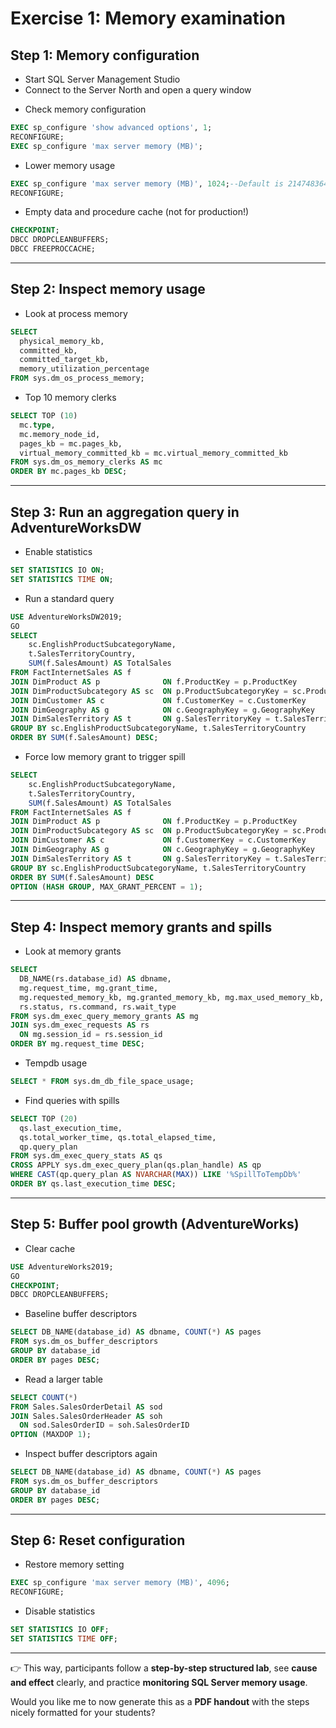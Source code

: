 # Exercise 1: Memory examination

## Step 1: Memory configuration

- Start SQL Server Management Studio
- Connect to the Server North and open a query window
  
* Check memory configuration

```sql
EXEC sp_configure 'show advanced options', 1;
RECONFIGURE;
EXEC sp_configure 'max server memory (MB)';
```

* Lower memory usage

```sql
EXEC sp_configure 'max server memory (MB)', 1024;--Default is 2147483647
RECONFIGURE;
```

* Empty data and procedure cache (not for production!)

```sql
CHECKPOINT;
DBCC DROPCLEANBUFFERS;
DBCC FREEPROCCACHE;
```

---

## Step 2: Inspect memory usage

* Look at process memory

```sql
SELECT 
  physical_memory_kb, 
  committed_kb, 
  committed_target_kb, 
  memory_utilization_percentage
FROM sys.dm_os_process_memory;
```

* Top 10 memory clerks

```sql
SELECT TOP (10)
  mc.type, 
  mc.memory_node_id, 
  pages_kb = mc.pages_kb, 
  virtual_memory_committed_kb = mc.virtual_memory_committed_kb
FROM sys.dm_os_memory_clerks AS mc
ORDER BY mc.pages_kb DESC;
```

---

## Step 3: Run an aggregation query in AdventureWorksDW

* Enable statistics

```sql
SET STATISTICS IO ON;
SET STATISTICS TIME ON;
```

* Run a standard query

```sql
USE AdventureWorksDW2019;
GO
SELECT 
    sc.EnglishProductSubcategoryName,
    t.SalesTerritoryCountry,
    SUM(f.SalesAmount) AS TotalSales
FROM FactInternetSales AS f
JOIN DimProduct AS p              ON f.ProductKey = p.ProductKey
JOIN DimProductSubcategory AS sc  ON p.ProductSubcategoryKey = sc.ProductSubcategoryKey
JOIN DimCustomer AS c             ON f.CustomerKey = c.CustomerKey
JOIN DimGeography AS g            ON c.GeographyKey = g.GeographyKey
JOIN DimSalesTerritory AS t       ON g.SalesTerritoryKey = t.SalesTerritoryKey
GROUP BY sc.EnglishProductSubcategoryName, t.SalesTerritoryCountry
ORDER BY SUM(f.SalesAmount) DESC;
```

* Force low memory grant to trigger spill

```sql
SELECT 
    sc.EnglishProductSubcategoryName,
    t.SalesTerritoryCountry,
    SUM(f.SalesAmount) AS TotalSales
FROM FactInternetSales AS f
JOIN DimProduct AS p              ON f.ProductKey = p.ProductKey
JOIN DimProductSubcategory AS sc  ON p.ProductSubcategoryKey = sc.ProductSubcategoryKey
JOIN DimCustomer AS c             ON f.CustomerKey = c.CustomerKey
JOIN DimGeography AS g            ON c.GeographyKey = g.GeographyKey
JOIN DimSalesTerritory AS t       ON g.SalesTerritoryKey = t.SalesTerritoryKey
GROUP BY sc.EnglishProductSubcategoryName, t.SalesTerritoryCountry
ORDER BY SUM(f.SalesAmount) DESC
OPTION (HASH GROUP, MAX_GRANT_PERCENT = 1);
```

---

## Step 4: Inspect memory grants and spills

* Look at memory grants

```sql
SELECT 
  DB_NAME(rs.database_id) AS dbname,
  mg.request_time, mg.grant_time,
  mg.requested_memory_kb, mg.granted_memory_kb, mg.max_used_memory_kb,
  rs.status, rs.command, rs.wait_type
FROM sys.dm_exec_query_memory_grants AS mg
JOIN sys.dm_exec_requests AS rs
  ON mg.session_id = rs.session_id
ORDER BY mg.request_time DESC;
```

* Tempdb usage

```sql
SELECT * FROM sys.dm_db_file_space_usage;
```

* Find queries with spills

```sql
SELECT TOP (20)
  qs.last_execution_time,
  qs.total_worker_time, qs.total_elapsed_time,
  qp.query_plan
FROM sys.dm_exec_query_stats AS qs
CROSS APPLY sys.dm_exec_query_plan(qs.plan_handle) AS qp
WHERE CAST(qp.query_plan AS NVARCHAR(MAX)) LIKE '%SpillToTempDb%'
ORDER BY qs.last_execution_time DESC;
```

---

## Step 5: Buffer pool growth (AdventureWorks)

* Clear cache

```sql
USE AdventureWorks2019;
GO
CHECKPOINT; 
DBCC DROPCLEANBUFFERS;
```

* Baseline buffer descriptors

```sql
SELECT DB_NAME(database_id) AS dbname, COUNT(*) AS pages
FROM sys.dm_os_buffer_descriptors
GROUP BY database_id
ORDER BY pages DESC;
```

* Read a larger table

```sql
SELECT COUNT(*) 
FROM Sales.SalesOrderDetail AS sod
JOIN Sales.SalesOrderHeader AS soh
  ON sod.SalesOrderID = soh.SalesOrderID
OPTION (MAXDOP 1);
```

* Inspect buffer descriptors again

```sql
SELECT DB_NAME(database_id) AS dbname, COUNT(*) AS pages
FROM sys.dm_os_buffer_descriptors
GROUP BY database_id
ORDER BY pages DESC;
```

---

## Step 6: Reset configuration

* Restore memory setting

```sql
EXEC sp_configure 'max server memory (MB)', 4096;
RECONFIGURE;
```

* Disable statistics

```sql
SET STATISTICS IO OFF;
SET STATISTICS TIME OFF;
```

---

👉 This way, participants follow a **step-by-step structured lab**, see **cause and effect** clearly, and practice **monitoring SQL Server memory usage**.

Would you like me to now generate this as a **PDF handout** with the steps nicely formatted for your students?

